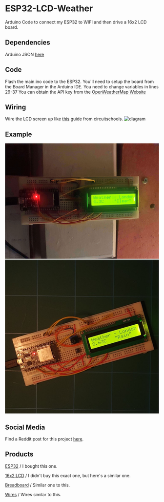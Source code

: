 # ESP32-LCD-Weather
Arduino Code to connect my ESP32 to WIFI and then drive a 16x2 LCD board.

## Dependencies
Arduino JSON [here](https://www.arduino.cc/reference/en/libraries/arduino_json/)

## Code
Flash the main.ino code to the ESP32. You'll need to setup the board from the Board Manager in the Arduino IDE.
You need to change variables in lines 29-37
You can obtain the API key from the [OpenWeatherMap Website](https://openweathermap.org/api)

## Wiring
Wire the LCD screen up like [this](https://www.circuitschools.com/interfacing-16x2-lcd-module-with-esp32-with-and-without-i2c/) guide from circuitschools. 
![diagram](https://www.circuitschools.com/wp-content/uploads/2020/09/Interfacing-16X2-LCD-module-with-ESP-32-without-using-I2C-adapter.webp)

## Example
![image1](/docs/20220121_211039.jpg)
![image2](/docs/20220213_170215.jpg)

## Social Media
Find a Reddit post for this project [here](https://www.reddit.com/r/electronics/comments/tt9dw8/esp32_connected_to_a_16x2_lcd_display/).

## Products
[ESP32](https://www.aliexpress.com/item/32826540261.html?spm=a2g0o.order_detail.0.0.710ff19ckwHSkZ) / I bought this one.

[16x2 LCD](https://www.aliexpress.com/item/32845856464.html?spm=a2g0o.productlist.0.0.69fb6c234l8Mkg&algo_pvid=399d261e-b833-488f-bce6-d7daa3d6e4fd&algo_exp_id=399d261e-b833-488f-bce6-d7daa3d6e4fd-21&pdp_ext_f=%7B%22sku_id%22%3A%2265129311451%22%7D&pdp_pi=-1%3B1.06%3B-1%3B-1%40salePrice%3BGBP%3Bsearch-mainSearch) / I didn't buy this exact one, but here's a similar one.

[Breadboard](https://www.aliexpress.com/item/1005001607502404.html?spm=a2g0o.productlist.0.0.2a2168e8xttYsb&algo_pvid=f6168882-ccfe-4833-800e-5336558e9817&algo_exp_id=f6168882-ccfe-4833-800e-5336558e9817-5&pdp_ext_f=%7B%22sku_id%22%3A%2212000016780239155%22%7D&pdp_pi=-1%3B0.38%3B-1%3B-1%40salePrice%3BGBP%3Bsearch-mainSearch) / Similar one to this.

[Wires](https://www.aliexpress.com/item/1005002118864496.html?spm=a2g0o.productlist.0.0.4adf1d3d76edPe&algo_pvid=cdca95ac-e9c2-450d-bc0e-a4edf72990e2&algo_exp_id=cdca95ac-e9c2-450d-bc0e-a4edf72990e2-6&pdp_ext_f=%7B%22sku_id%22%3A%2212000023064345895%22%7D&pdp_pi=-1%3B2.59%3B-1%3B3.0%40salePrice%3BGBP%3Bsearch-mainSearch) / Wires similar to this.

